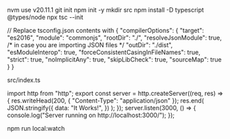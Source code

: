 nvm use v20.11.1
git init
npm init -y
mkdir src
npm install -D typescript @types/node
npx tsc --init

// Replace tsconfig.json contents with
{
  "compilerOptions": {
     "target": "es2016",
     "module": "commonjs",
     "rootDir": "./",
     "resolveJsonModule": true, /* in case you are importing JSON files */
     "outDir": "./dist",
     "esModuleInterop": true,
     "forceConsistentCasingInFileNames": true,
     "strict": true,
     "noImplicitAny": true,
     "skipLibCheck": true,
     "sourceMap": true
  }
}

src/index.ts

import http from "http";
export const server = http.createServer((req, res) => {
  res.writeHead(200, { "Content-Type": "application/json" });
  res.end(
    JSON.stringify({
      data: "It Works!",
    })
  );
});
server.listen(3000, () => {
  console.log("Server running on http://localhost:3000/");
});

npm run local:watch

